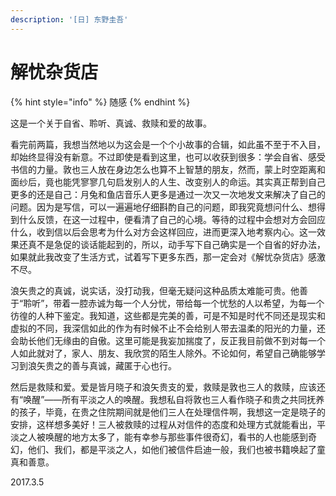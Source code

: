 ```yaml
---
description: '[日] 东野圭吾'
---
```


# 解忧杂货店

{% hint style="info" %}
随感
{% endhint %}

这是一个关于自省、聆听、真诚、救赎和爱的故事。

看完前两篇，我想当然地以为这会是一个个小故事的合辑，如此虽不至于不入目，却始终显得没有新意。不过即使是看到这里，也可以收获到很多：学会自省、感受书信的力量。敦也三人放在身边怎么也算不上智慧的朋友，然而，蒙上时空距离和面纱后，竟也能凭寥寥几句启发别人的人生、改变别人的命运。其实真正帮到自己更多的还是自己：月兔和鱼店音乐人更多是通过一次又一次地发文来解决了自己的问题。因为是写信，可以一遍遍地仔细斟酌自己的问题，即我究竟想问什么、想得到什么反馈，在这一过程中，便看清了自己的心境。等待的过程中会想对方会回应什么，收到信以后会思考为什么对方会这样回应，进而更深入地考察内心。这一效果还真不是急促的谈话能起到的，所以，动手写下自己确实是一个自省的好办法，如果就此我改变了生活方式，试着写下更多东西，那一定会对《解忧杂货店》感激不尽。

浪矢贵之的真诚，说实话，没打动我，但毫无疑问这种品质太难能可贵。他善于“聆听”，带着一腔赤诚为每一个人分忧，带给每一个忧愁的人以希望，为每一个彷徨的人种下鉴定。我知道，这些都是完美的善，可是不知是时代不同还是现实和虚拟的不同，我深信如此的作为有时候不止不会给别人带去温柔的阳光的力量，还会助长他们无缘由的自傲。这里可能是我妄加揣度了，反正我目前做不到对每一个人如此就对了，家人、朋友、我欣赏的陌生人除外。不论如何，希望自己确能够学习到浪矢贵之的善与真诚，藏匿于心也行。

然后是救赎和爱。爱是皆月晓子和浪矢贵支的爱，救赎是敦也三人的救赎，应该还有“唤醒”——所有平淡之人的唤醒。我想私自将敦也三人看作晓子和贵之共同抚养的孩子，毕竟，在贵之住院期间就是他们三人在处理信件啊，我想这一定是晓子的安排，这样想多美好！三人被救赎的过程从对信件的态度和处理方式就能看出，平淡之人被唤醒的地方太多了，能有幸参与那些事件很奇幻，看书的人也能感到奇幻，他们、我们，都是平淡之人，如他们被信件启迪一般，我们也被书籍唤起了童真和善意。



2017.3.5

